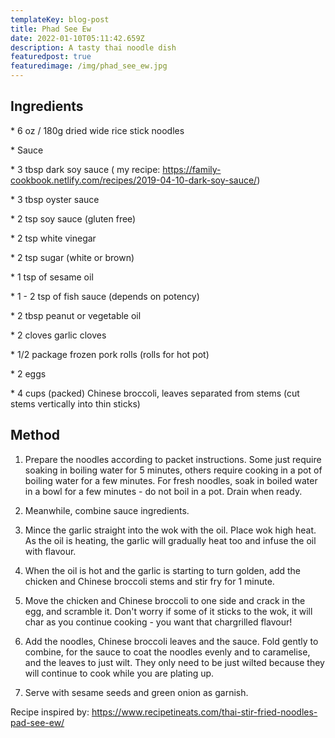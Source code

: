 ```yaml
---
templateKey: blog-post
title: Phad See Ew
date: 2022-01-10T05:11:42.659Z
description: A tasty thai noodle dish
featuredpost: true
featuredimage: /img/phad_see_ew.jpg
---
```

## Ingredients

\* 6 oz / 180g dried wide rice stick noodles

\* Sauce

\* 3 tbsp dark soy sauce ( my recipe: <https://family-cookbook.netlify.com/recipes/2019-04-10-dark-soy-sauce/>)

\* 3 tbsp oyster sauce

\* 2 tsp soy sauce (gluten free)

\* 2 tsp white vinegar

\* 2 tsp sugar (white or brown)

\* 1 tsp of sesame oil

\* 1 - 2 tsp of fish sauce (depends on potency)

\* 2 tbsp peanut or vegetable oil

\* 2 cloves garlic cloves

\* 1/2 package frozen pork rolls (rolls for hot pot)

\* 2 eggs

\* 4 cups (packed) Chinese broccoli, leaves separated from stems (cut stems vertically into thin sticks)



## Method

1. Prepare the noodles according to packet instructions. Some just require soaking in boiling water for 5 minutes, others require cooking in a pot of boiling water for a few minutes. For fresh noodles, soak in boiled water in a bowl for a few minutes - do not boil in a pot. Drain when ready.

2. Meanwhile, combine sauce ingredients.

3. Mince the garlic straight into the wok with the oil. Place wok high heat. As the oil is heating, the garlic will gradually heat too and infuse the oil with flavour.

4. When the oil is hot and the garlic is starting to turn golden, add the chicken and Chinese broccoli stems and stir fry for 1 minute.

5. Move the chicken and Chinese broccoli to one side and crack in the egg, and scramble it. Don't worry if some of it sticks to the wok, it will char as you continue cooking - you want that chargrilled flavour!

6. Add the noodles, Chinese broccoli leaves and the sauce. Fold gently to combine, for the sauce to coat the noodles evenly and to caramelise, and the leaves to just wilt. They only need to be just wilted because they will continue to cook while you are plating up.

7. Serve with sesame seeds and green onion as garnish.



Recipe inspired by: <https://www.recipetineats.com/thai-stir-fried-noodles-pad-see-ew/>

<!--EndFragment-->